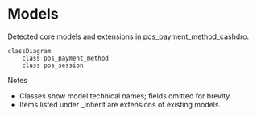 # Models

Detected core models and extensions in pos_payment_method_cashdro.

```mermaid
classDiagram
    class pos_payment_method
    class pos_session
```

Notes
- Classes show model technical names; fields omitted for brevity.
- Items listed under _inherit are extensions of existing models.
